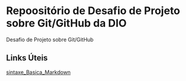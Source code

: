 # Repoositório de Desafio de Projeto sobre Git/GitHub da DIO
Desafio de Projeto sobre Git/GitHub

## Links Úteis
[sintaxe_Basica_Markdown](https://www.markdownguide.org/basic-syntax/)
